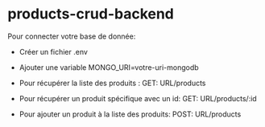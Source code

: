 # products-crud-backend

Pour connecter votre base de donnée:

- Créer un fichier .env
- Ajouter une variable MONGO_URI=votre-uri-mongodb

- Pour récupérer la liste des produits : GET: URL/products
- Pour récupérer un produit spécifique avec un id: GET: URL/products/:id
- Pour ajouter un produit à la liste des produits: POST: URL/products
